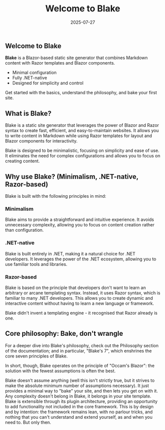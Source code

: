 ﻿---
title: 'Welcome to Blake'
date: 2025-07-27
image: images/blake-logo.png
tags: []
description: "Explains the purpose and features of Blake, a Blazor-based static site generator."
iconIdentifier: "bi bi-plus-square-fill-nav-menu"
pageOrder: 1
category: "Getting Started"
---

## Welcome to Blake

**Blake** is a Blazor-based static site generator that combines Markdown content with Razor templates and Blazor components.

- Minimal configuration
- Fully .NET-native
- Designed for simplicity and control

Get started with the basics, understand the philosophy, and bake your first site.


## What is Blake?

Blake is a static site generator that leverages the power of Blazor and Razor syntax to create fast, efficient, and easy-to-maintain websites. It allows you to write content in Markdown while using Razor templates for layout and Blazor components for interactivity.

Blake is designed to be minimalistic, focusing on simplicity and ease of use. It eliminates the need for complex configurations and allows you to focus on creating content.

## Why use Blake? (Minimalism, .NET-native, Razor-based)

Blake is built with the following principles in mind:

### Minimalism

Blake aims to provide a straightforward and intuitive experience. It avoids unnecessary complexity, allowing you to focus on content creation rather than configuration.

### .NET-native

Blake is built entirely in .NET, making it a natural choice for .NET developers. It leverages the power of the .NET ecosystem, allowing you to use familiar tools and libraries.

### Razor-based

Blake is based on the principle that developers don't want to learn an arbitrary or arcane templating syntax. Instead, it uses Razor syntax, which is familiar to many .NET developers. This allows you to create dynamic and interactive content without having to learn a new language or framework.

Blake didn't invent a templating engine - it recognised that Razor already is one.

## Core philosophy: Bake, don't wrangle

For a deeper dive into Blake's philosophy, check out the Philosophy section of the documentation; and in particular, "Blake's 7", which enshrines the core seven principles of Blake.

In short, though, Blake operates on the principle of "Occam's Blazor": the solution with the fewest assumptions is often the best.

Blake doesn't assume anything (well this isn't strictly true, but it strives to make the absolute minimum number of assumptions necessary). It just provides a minimal way to "bake" your site, and then lets you get on with it. Any complexity doesn't belong in Blake, it belongs in your site template. Blake is extensible through its plugin architecture, providing an opportunity to add functionality not included in the core framework. This is by design and by intention: the framework remains lean, with no parlour tricks, and nothing that you can't understand and extend yourself, as and when you need to. But only then.
